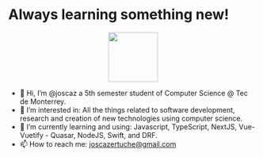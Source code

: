 # Always learning something new!

<div id="header" align="center">
  <img src="https://media.giphy.com/media/M9gbBd9nbDrOTu1Mqx/giphy.gif" width="100"/>
</div>

- 👋 Hi, I’m @joscaz a 5th semester student of Computer Science @ Tec de Monterrey.
- 👀 I’m interested in: All the things related to software development, research and creation of new technologies using computer science.
- 🌱 I’m currently learning and using: Javascript, TypeScript, NextJS, Vue-Vuetify - Quasar, NodeJS, Swift, and DRF.
- 📫 How to reach me: joscazertuche@gmail.com

<!---
joscaz/joscaz is a ✨ special ✨ repository because its `README.md` (this file) appears on your GitHub profile.
You can click the Preview link to take a look at your changes.
--->
